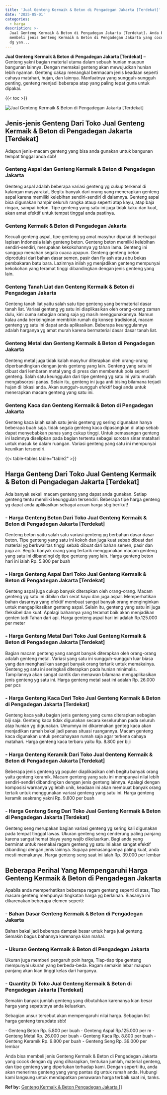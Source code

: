 ```yaml
---
title: 'Jual Genteng Kermaik & Beton di Pengadegan Jakarta [Terdekat]'
date: '2025-05-01'
categories:
  - harga
description: >-
  Jual Genteng Kermaik & Beton di Pengadegan Jakarta [Terdekat]. Anda bisa
  membeli jenis Genteng Kermaik & Beton di Pengadegan Jakarta yang cocok dengan
  dg yan...
---
```


**Jual Genteng Kermaik & Beton di Pengadegan Jakarta \[Terdekat\]** – Genteng yakni bagian material utama dalam sebuah hunian maupun bangunan lainnya. Dengan memakai genteng akan mewujudkan hunian lebih nyaman. Genteng cakap menangkal bermacam jenis keadaan seperti cahaya matahari, hujan, dan lainnya. Manfaatnya yang sungguh-sungguh penting, genteng menjadi beberapa atap yang paling tepat guna untuk dipakai.

{{< toc >}}

![Jual Genteng Kermaik & Beton di Pengadegan Jakarta [Terdekat]](/images/genteng-minimalis-murah25.png)

## Jenis-jenis Genteng Dari Toko Jual Genteng Kermaik & Beton di Pengadegan Jakarta \[Terdekat\]

Adapun jenis-macam genteng yang bisa anda gunakan untuk bangunan tempat tinggal anda sbb!

### Genteng Aspal dan Genteng Kermaik & Beton di Pengadegan Jakarta

Genteng aspal adalah beberapa variasi genteng yg cukup terkenal di kalangan masyarakat. Begitu banyak dari orang yang menerapkan genteng aspal karena memiliki kelebihan sendiri-sendiri di dalamnya. Genteng aspal bisa digunakan hampir seluruh rangka ataup seperti atap kayu, atap baja ringan, sampai beton. Tipe genteng yang satu ini juga tidak kaku dan kuat, akan amat efektif untuk tempat tinggal anda pastinya.

### Genteng Kermaik & Beton di Pengadegan Jakarta

Kecuali genteng aspal, tipe genteng yg amat masyhur dipakai di berbagai lapisan Indonesia ialah genteng beton. Genteng beton memiliki kelebihan sendiri-sendiri, merupakan kekokohannya yg tahan lama. Genteng ini sanggup menahan segala cuaca apapun. Genteng genteng beton diproduksi dari bahan dasar semen, pasir dan fly ash atau abu bekas pembakaran batu bara. Lazimnya inilah yg menjadikan genteng mempunyai kekokohan yang teramat tinggi dibandingkan dengan jenis genteng yang lain.

### Genteng Tanah Liat dan Genteng Kermaik & Beton di Pengadegan Jakarta

Genteng tanah liat yaitu salah satu tipe genteng yang bermaterial dasar tanah liat. Variasi genteng yg satu ini diaplikasikan oleh orang-orang zaman dulu, kini cuma sebagian orang saja yg masih menggunakannya. Namun kalau anda berkeinginan membikin rumah dg konsep tradisional, macam genteng yg satu ini dapat anda aplikasikan. Beberapa keunggulannya adalah harganya yg amat murah karena bermaterial dasar dasar tanah liat.

### Genteng Metal dan Genteng Kermaik & Beton di Pengadegan Jakarta

Genteng metal juga tidak kalah masyhur diterapkan oleh orang-orang diperbandingkan dengan jenis genteng yang lain. Genteng yang satu ini dibuat dari lembaran metal yang di press dan membentuk pola seperti genteng. Salah satu keunggulan dari tipe genteng yg satu ini yaitu mudah mengabsorpsi panas. Selain itu, genteng ini juga anti bising bilamana terjadi hujan di lokasi anda. Akan sungguh-sungguh efektif bagi anda untuk menerapkan macam genteng yang satu ini.

### Genteng Kaca dan Genteng Kermaik & Beton di Pengadegan Jakarta

Genteng kaca ialah salah satu jenis genteng yg sering digunakan hanya beberapa buah saja. tidak segala genteng kaca dipasangkan di atap sebab dapat menyebabkan panas yang cukup tinggi. Untuk pemasangan genteng ini lazimnya diselipkan pada bagian tertentu sebagai sorotan sinar matahari untuk masuk ke dalam ruangan. Variasi genteng yang satu ini mempunyai keunikan tersendiri.

{{< table-tables table="table2" >}}

## Harga Genteng Dari Toko Jual Genteng Kermaik & Beton di Pengadegan Jakarta \[Terdekat\]

Ada banyak sekali macam genteng yang dapat anda gunakan. Setiap genteng tentu memiliki keunggulan tersendiri. Beberapa tipe harga genteng yg dapat anda aplikasikan sebagai acuan harga sbg berikut!

### \- Harga Genteng Beton Dari Toko Jual Genteng Kermaik & Beton di Pengadegan Jakarta \[Terdekat\]

Genteng beton yaitu salah satu variasi genteng yg berbahan dasar dasar beton. Tipe genteng yang satu ini kokoh dan juga kuat sebab dibuat dari material yg berkwalitas tinggi sebab dibuat dari bahan semen, pasir dan juga air. Begitu banyak orang yang tertarik menggunakan macam genteng yang satu ini dibandingi dg tipe genteng yang lain. Harga genteng beton hari ini ialah Rp. 5.800 per buah

### \- Harga Genteng Aspal Dari Toko Jual Genteng Kermaik & Beton di Pengadegan Jakarta \[Terdekat\]

Genteng aspal juga cukup banyak diterapkan oleh orang-orang. Macam genteng yg satu ini dibikin dari serat kayu dan juga aspal. Memperhatikan bahan dasarnya yang efektif membuat sangat banyak orang menginginkan untuk mengaplikasikan genteng aspal. Selain itu, genteng yang satu ini juga fleksibel dan kuat. Apalagi bahannya yang teramat baik akan menjadikan genten tadi Tahan dari api. Harga genteng aspal hari ini adalah Rp.125.000 per meter

### \- Harga Genteng Metal Dari Toko Jual Genteng Kermaik & Beton di Pengadegan Jakarta \[Terdekat\]

Bagian macam genteng yang sangat banyak diterapkan oleh orang-orang adalah genteng metal. Variasi yang satu ini sungguh-sungguh luar biasa yang dan menghasilkan sangat banyak orang tertarik untuk memakainya. Genteng yg satu ini seringkali diterapkan pada hunian minimalis. Tampilannya akan sangat cantik dan menawan bilamana mengaplikasikan jenis genteng yg satu ini. Harga genteng metal saat ini adalah Rp. 26.000 per pcs

### \- Harga Genteng Kaca Dari Toko Jual Genteng Kermaik & Beton di Pengadegan Jakarta \[Terdekat\]

Genteng kaca yaitu bagian jenis genteng yang cuma diterapkan sebagian biji saja. Genteng kaca tidak digunakan secara keseluruhan pada seluruh atap hunian yg digunakan. Umumnya ini dikarenakan genteg kaca akan menjadikan rumah bakal jadi panas situasi ruangannya. Macam genteng kaca digunakan untuk pencahayaan rumah saja agar terkena cahaya matahari. Harga genteng kaca terbaru yaitu Rp. 8.800 per biji

### \- Harga Genteng Keramik Dari Toko Jual Genteng Kermaik & Beton di Pengadegan Jakarta \[Terdekat\]

Beberapa jenis genteng yg populer diaplikasikan oleh begitu banyak orang yaitu genteng keramik. Macam genteng yang satu ini mempunyai nilai lebih sendiri-sendiri dibandingkan dengan jenis genteng lainnya. Apalagi dengan komposisi warnanya yg lebih unik, keadaan ini akan membuat banyak orang tertaik untuk menggunakan variasi genteng yang satu ini. Harga genteng keramik seakrang yakni Rp. 9.800 per buah

### \- Harga Genteng Seng Dari Toko Jual Genteng Kermaik & Beton di Pengadegan Jakarta \[Terdekat\]

Genteng seng merupakan bagian variasi genteng yg sering kali digunakan pada tempat tinggal lawas. Ukuran genteng seng cenderung paling panjang karena sangat hemat biaya yang wajib dikeluarkan. Bagi anda yang berminat untuk memakai ragam genteng yg satu ini akan sangat efektif dibandingi dengan jenis lainnya. Supaya pemasangannya paling kuat, anda mesti memakunya. Harga genteng seng saat ini ialah Rp. 39.000 per lembar

## Beberapa Perihal Yang Mempengaruhi Harga Genteng Kermaik & Beton di Pengadegan Jakarta

Apabila anda memperhatikan beberapa ragam genteng seperti di atas, Tiap macam genteng mempunyai tingkatan harga yg berlainan. Biasanya ini dikarenakan beberapa elemen seperti:

### \- Bahan Dasar Genteng Kermaik & Beton di Pengadegan Jakarta

Bahan bakal jadi beberapa dampak besar untuk harga jual genteng. Semakin bagus bahannya karenanya kian mahal.

### \- Ukuran Genteng Kermaik & Beton di Pengadegan Jakarta

Ukuran juga memberi pengaruh poin harga, Tiap-tiap tipe genteng mempunyai ukuran yang berbeda-beda. Ragam semakin lebar maupun panjang akan kian tinggi kelas dari harganya.

### \- Quantity Di Toko Jual Genteng Kermaik & Beton di Pengadegan Jakarta \[Terdekat\]

Semakin banyak jumlah genteng yang dibutuhkan karenanya kian besar harga yang sepatutnya anda keluarkan.

Sebagian unsur tersebut akan mempengaruhi nilai harga. Sebagian list harga genteng terupdate sbb!

\- Genteng Beton Rp. 5.800 per buah - Genteng Aspal Rp.125.000 per m - Genteng Metal Rp. 26.000 per buah - Genteng Kaca Rp. 8.800 per buah - Genteng Keramik Rp. 9.800 per buah - Genteng Seng Rp. 39.000 per lembar

Anda bisa membeli jenis Genteng Kermaik & Beton di Pengadegan Jakarta yang cocok dengan dg yang diharapkan, tentukan jumlah, material genteng, dan tipe genteng yang diperlukan terhadap kami. Dengan seperti itu, anda akan menerima genteng yang yang pantas dg untuk rumah anda. Hubungi kami langsung untuk mendapatkan penawaran harga terbaik saat ini, tanks.

**Ref by:**  [Genteng Kermaik & Beton  Pengadegan Jakarta []](https://id.wikipedia.org/wiki/Genteng)
